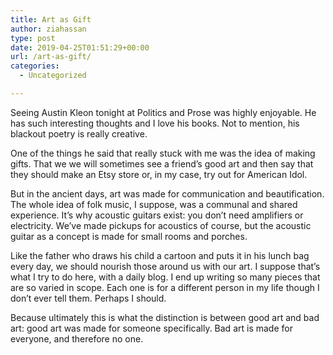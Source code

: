 ```yaml
---
title: Art as Gift
author: ziahassan
type: post
date: 2019-04-25T01:51:29+00:00
url: /art-as-gift/
categories:
  - Uncategorized

---
```

Seeing Austin Kleon tonight at Politics and Prose was highly enjoyable. He has such interesting thoughts and I love his books. Not to mention, his blackout poetry is really creative. 

One of the things he said that really stuck with me was the idea of making gifts. That we we will sometimes see a friend’s good art and then say that they should make an Etsy store or, in my case, try out for American Idol. 

But in the ancient days, art was made for communication and beautification. The whole idea of folk music, I suppose, was a communal and shared experience. It&#8217;s why acoustic guitars exist: you don&#8217;t need amplifiers or electricity. We&#8217;ve made pickups for acoustics of course, but the acoustic guitar as a concept is made for small rooms and porches. 

Like the father who draws his child a cartoon and puts it in his lunch bag every day, we should nourish those around us with our art. I suppose that&#8217;s what I try to do here, with a daily blog. I end up writing so many pieces that are so varied in scope. Each one is for a different person in my life though I don&#8217;t ever tell them. Perhaps I should. 

Because ultimately this is what the distinction is between good art and bad art: good art was made for someone specifically. Bad art is made for everyone, and therefore no one.